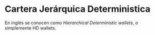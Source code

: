 # Cartera Jerárquica Deterministica

En inglés se conocen como *Hierarchical Deterministic wallets*, o simplemente HD wallets.